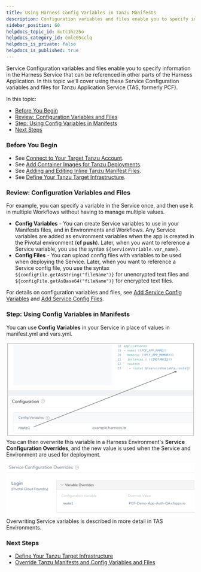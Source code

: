 ```yaml
---
title: Using Harness Config Variables in Tanzu Manifests
description: Configuration variables and files enable you to specify information in the Service that can be referenced in other parts of the Harness Application.
sidebar_position: 60 
helpdocs_topic_id: mutc1hz25o
helpdocs_category_id: emle05cclq
helpdocs_is_private: false
helpdocs_is_published: true
---
```


Service Configuration variables and files enable you to specify information in the Harness Service that can be referenced in other parts of the Harness Application. In this topic we'll cover using these Service Configuration variables and files for Tanzu Application Service (TAS, formerly PCF).

In this topic:

* [Before You Begin](#before_you_begin)
* [Review: Configuration Variables and Files](#review_configuration_variables_and_files)
* [Step: Using Config Variables in Manifests](#step_using_config_variables_in_manifests)
* [Next Steps](#next_steps)

### Before You Begin

* See [Connect to Your Target Tanzu Account](/article/nh4afrhvkl).
* See [Add Container Images for Tanzu Deployments](/article/jxsna1a0mi).
* See [Adding and Editing Inline Tanzu Manifest Files](/article/3ekpbmpr4e).
* See [Define Your Tanzu Target Infrastructure](/article/r1crlrpjk4).

### Review: Configuration Variables and Files

For example, you can specify a variable in the Service once, and then use it in multiple Workflows without having to manage multiple values.

* **Config Variables** - You can create Service variables to use in your Manifests files, and in Environments and Workflows. Any Service variables are added as environment variables when the app is created in the Pivotal environment (**cf push**). Later, when you want to reference a Service variable, you use the syntax `${serviceVariable.var_name}`.
* **Config Files** - You can upload config files with variables to be used when deploying the Service. Later, when you want to reference a Service config file, you use the syntax `${configFile.getAsString("fileName")}` for unencrypted text files and `${configFile.getAsBase64("fileName")}` for encrypted text files.

For details on configuration variables and files, see [Add Service Config Variables](/article/q78p7rpx9u-add-service-level-config-variables) and [Add Service Config Files](/article/iwtoq9lrky-add-service-level-configuration-files).

### Step: Using Config Variables in Manifests

You can use **Config Variables** in your Service in place of values in manifest.yml and vars.yml.

![](./static/using-harness-config-variables-in-pcf-manifests-45.png)You can then overwrite this variable in a Harness Environment's **Service Configuration Overrides**, and the new value is used when the Service and Environment are used for deployment.

![](./static/using-harness-config-variables-in-pcf-manifests-46.png)Overwriting Service variables is described in more detail in TAS Environments.

### Next Steps

* [Define Your Tanzu Target Infrastructure](/article/r1crlrpjk4)
* [Override Tanzu Manifests and Config Variables and Files](/article/r0vp331jnq-override-pcf-manifests-and-config-variables-and-files)

